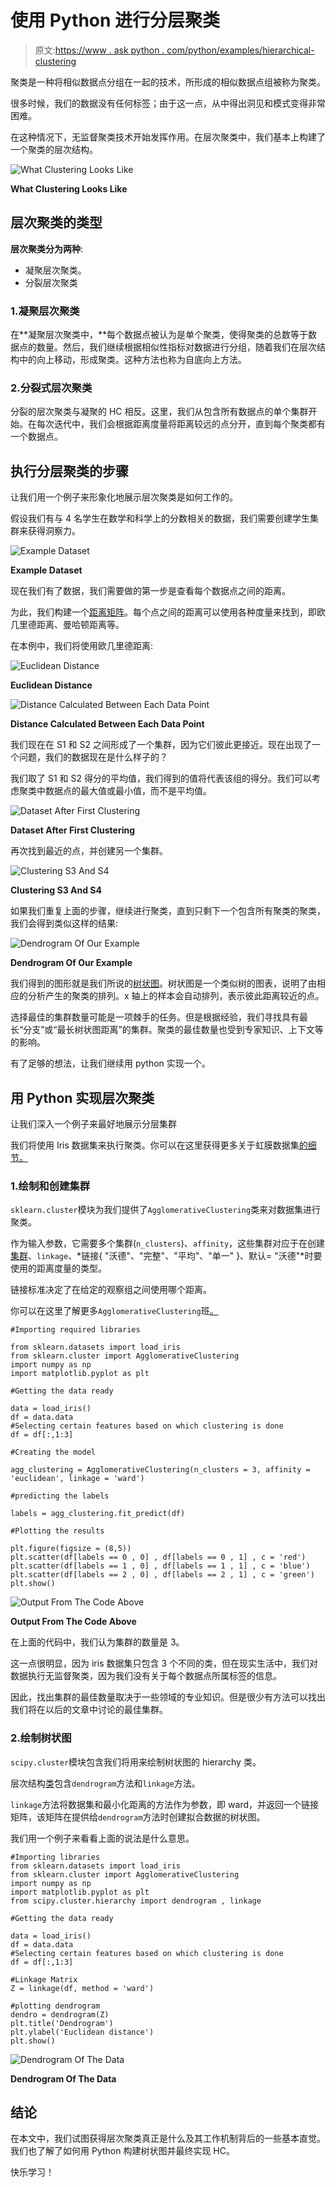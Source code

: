 # 使用 Python 进行分层聚类

> 原文:[https://www . ask python . com/python/examples/hierarchical-clustering](https://www.askpython.com/python/examples/hierarchical-clustering)

聚类是一种将相似数据点分组在一起的技术，所形成的相似数据点组被称为聚类。

很多时候，我们的数据没有任何标签；由于这一点，从中得出洞见和模式变得非常困难。

在这种情况下，无监督聚类技术开始发挥作用。在层次聚类中，我们基本上构建了一个聚类的层次结构。

![What Clustering Looks Like](../Images/a3f86bdf7b64f2b55cc1bd5c3f9d5da5.png)

**What Clustering Looks Like**

## **层次聚类的类型**

**层次聚类分为两种**:

*   凝聚层次聚类。
*   分裂层次聚类

### 1.**凝聚层次聚类**

在**凝聚层次聚类中，**每个数据点被认为是单个聚类，使得聚类的总数等于数据点的数量。然后，我们继续根据相似性指标对数据进行分组，随着我们在层次结构中的向上移动，形成聚类。这种方法也称为自底向上方法。

### 2.**分裂式层次聚类**

分裂的层次聚类与凝聚的 HC 相反。这里，我们从包含所有数据点的单个集群开始。在每次迭代中，我们会根据距离度量将距离较远的点分开，直到每个聚类都有一个数据点。

## 执行分层聚类的步骤

让我们用一个例子来形象化地展示层次聚类是如何工作的。

假设我们有与 4 名学生在数学和科学上的分数相关的数据，我们需要创建学生集群来获得洞察力。

![Example Dataset](../Images/655ef1781c14814d4e291d0613654338.png)

**Example Dataset**

现在我们有了数据，我们需要做的第一步是查看每个数据点之间的距离。

为此，我们构建一个[距离矩阵](https://en.wikipedia.org/wiki/Distance_matrix)。每个点之间的距离可以使用各种度量来找到，即欧几里德距离、曼哈顿距离等。

在本例中，我们将使用欧几里德距离:

![Euclidean Distance](../Images/ce44259a4c6024dbc167a1c90ef48c50.png)

**Euclidean Distance**

![Distance Calculated Between Each Data Point](../Images/f0ac63f3e26fd4eadbd6f3fc98c6bfd4.png)

**Distance Calculated Between Each Data Point**

我们现在在 S1 和 S2 之间形成了一个集群，因为它们彼此更接近。现在出现了一个问题，我们的数据现在是什么样子的？

我们取了 S1 和 S2 得分的平均值，我们得到的值将代表该组的得分。我们可以考虑聚类中数据点的最大值或最小值，而不是平均值。

![Dataset After First Clustering](../Images/41708fb13084589f6abb1c16468afe6a.png)

**Dataset After First Clustering**

再次找到最近的点，并创建另一个集群。

![Clustering S3 And S4](../Images/6240a760b95e67da4fca0559ed0f3480.png)

**Clustering S3 And S4**

如果我们重复上面的步骤，继续进行聚类，直到只剩下一个包含所有聚类的聚类，我们会得到类似这样的结果:

![Dendrogram Of Our Example ](../Images/fb56ef24b9706d87df60aa9a71edb5c8.png)

**Dendrogram Of Our Example**

我们得到的图形就是我们所说的[树状图](https://en.wikipedia.org/wiki/Dendrogram)。树状图是一个类似树的图表，说明了由相应的分析产生的聚类的排列。x 轴上的样本会自动排列，表示彼此距离较近的点。

选择最佳的集群数量可能是一项棘手的任务。但是根据经验，我们寻找具有最长“分支”或“最长树状图距离”的集群。聚类的最佳数量也受到专家知识、上下文等的影响。

有了足够的想法，让我们继续用 python 实现一个。

## **用 Python 实现层次聚类**

让我们深入一个例子来最好地展示分层集群

我们将使用 Iris 数据集来执行聚类。你可以在这里获得更多关于虹膜数据集[的细节。](https://scikit-learn.org/stable/modules/generated/sklearn.datasets.load_iris.html)

### 1.绘制和创建集群

`sklearn.cluster`模块为我们提供了`AgglomerativeClustering`类来对数据集进行聚类。

作为输入参数，它需要多个集群(`n_clusters`)、`affinity`，这些集群对应于在创建[集群](https://www.askpython.com/python/examples/plot-k-means-clusters-python)、`linkage`、*链接{ "沃德"、"完整"、"平均"、"单一" }、默认= "沃德"*时要使用的距离度量的类型。

链接标准决定了在给定的观察组之间使用哪个距离。

你可以在这里了解更多`AgglomerativeClustering`班[。](https://scikit-learn.org/stable/modules/generated/sklearn.cluster.AgglomerativeClustering.html)

```
#Importing required libraries

from sklearn.datasets import load_iris
from sklearn.cluster import AgglomerativeClustering
import numpy as np
import matplotlib.pyplot as plt

#Getting the data ready

data = load_iris()
df = data.data
#Selecting certain features based on which clustering is done 
df = df[:,1:3]

#Creating the model

agg_clustering = AgglomerativeClustering(n_clusters = 3, affinity = 'euclidean', linkage = 'ward')

#predicting the labels

labels = agg_clustering.fit_predict(df)

#Plotting the results

plt.figure(figsize = (8,5))
plt.scatter(df[labels == 0 , 0] , df[labels == 0 , 1] , c = 'red')
plt.scatter(df[labels == 1 , 0] , df[labels == 1 , 1] , c = 'blue')
plt.scatter(df[labels == 2 , 0] , df[labels == 2 , 1] , c = 'green')
plt.show()

```

![Output From The Code Above](../Images/5f795f747c324076722ade8e74c40502.png)

**Output From The Code Above**

在上面的代码中，我们认为集群的数量是 3。

这一点很明显，因为 iris 数据集只包含 3 个不同的类，但在现实生活中，我们对数据执行无监督聚类，因为我们没有关于每个数据点所属标签的信息。

因此，找出集群的最佳数量取决于一些领域的专业知识。但是很少有方法可以找出我们将在以后的文章中讨论的最佳集群。

### 2.绘制树状图

`scipy.cluster`模块包含我们将用来绘制树状图的 hierarchy 类。

层次结构[类](https://www.askpython.com/python/oops/python-classes-objects)包含`dendrogram`方法和`linkage`方法。

`linkage`方法将数据集和最小化距离的方法作为参数，即 ward，并返回一个链接矩阵，该矩阵在提供给`dendrogram`方法时创建拟合数据的树状图。

我们用一个例子来看看上面的说法是什么意思。

```
#Importing libraries
from sklearn.datasets import load_iris
from sklearn.cluster import AgglomerativeClustering
import numpy as np
import matplotlib.pyplot as plt
from scipy.cluster.hierarchy import dendrogram , linkage

#Getting the data ready

data = load_iris()
df = data.data
#Selecting certain features based on which clustering is done 
df = df[:,1:3]

#Linkage Matrix
Z = linkage(df, method = 'ward')

#plotting dendrogram
dendro = dendrogram(Z)
plt.title('Dendrogram')
plt.ylabel('Euclidean distance')
plt.show()

```

![Dendrogram Of The Data](../Images/d6c5ac684d4f575c857eec0fbfeafeac.png)

**Dendrogram Of The Data**

## 结论

在本文中，我们试图获得层次聚类真正是什么及其工作机制背后的一些基本直觉。我们也了解了如何用 Python 构建树状图并最终实现 HC。

快乐学习！